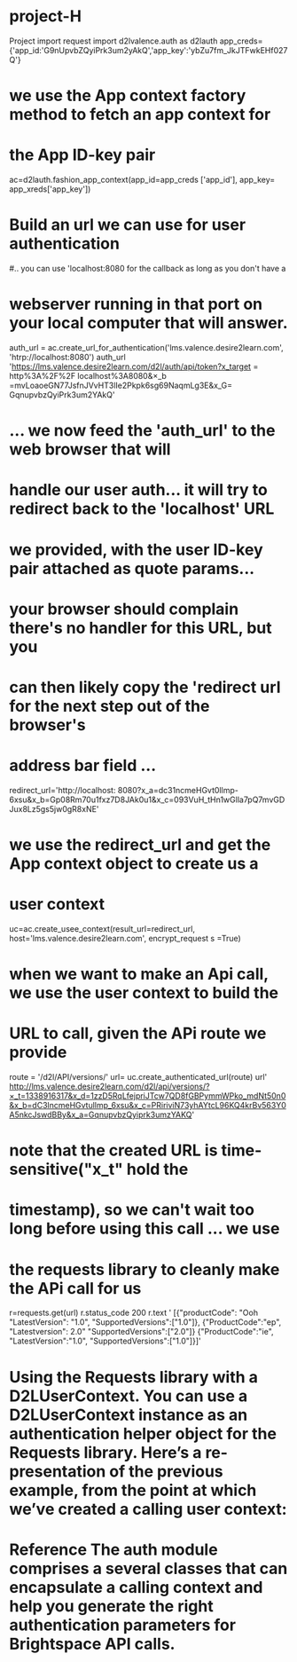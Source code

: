 # project-H
Project 
import request
import d2lvalence.auth as d2lauth
app_creds={'app_id:'G9nUpvbZQyiPrk3um2yAkQ','app_key':'ybZu7fm_JkJTFwkEHf027Q'}

# we use the App context factory method to fetch an app context for
# the App ID-key pair
ac=d2lauth.fashion_app_context(app_id=app_creds ['app_id'], app_key= app_xreds['app_key'])

# Build an url we can use for user authentication 
#.. you can use 'localhost:8080 for the callback as long as you don't have a 
# webserver running in that port on your local computer that will answer.
auth_url = ac.create_url_for_authentication('lms.valence.desire2learn.com', 'htrp://localhost:8080')
auth_url 'https://lms.valence.desire2learn.com/d2l/auth/api/token?x_target = http%3A%2F%2F localhost%3A8080&×_b =mvLoaoeGN77JsfnJVvHT3lIe2Pkpk6sg69NaqmLg3E&x_G= GqnupvbzQyiPrk3um2YAkQ'
# ... we now feed the 'auth_url' to the web browser that will 
#  handle our user auth... it will try to redirect back to the 'localhost' URL
# we provided, with the user ID-key pair attached as quote params...
 # your browser should complain there's no handler for this URL, but you
 # can then likely copy the 'redirect url for the next step out of the browser's
 # address bar field ...
 redirect_url='http://localhost: 8080?x_a=dc31ncmeHGvt0llmp-6xsu&x_b=Gp08Rm70u1fxz7D8JAk0u1&x_c=093VuH_tHn1wGlla7pQ7mvGDJux8Lz5gs5jw0gR8xNE'
 # we use the redirect_url and get the App context object to create us a
 # user context 
 uc=ac.create_usee_context(result_url=redirect_url, host='lms.valence.desire2learn.com', encrypt_request s =True)
 # when we want to make an Api call, we use the user context to build the
 # URL to call, given the APi route we provide
 route = '/d2l/API/versions/'
 url= uc.create_authenticated_url(route)
 url' http://lms.valence.desire2learn.com/d2l/api/versions/?×_t=1338916317&x_d=1zzD5RqLfejpriJTcw7QD8fGBPymmWPko_mdNt50n0&x_b=dC3lncmeHGvtullmp_6xsu&x_c=PRiriviN73yhAYtcL96KQ4krBv563Y0A5nkcJswdBBy&x_a=GqnupvbzQyiprk3umzYAKQ'
 # note that the created URL is time-sensitive("x_t" hold the
 # timestamp), so we can't wait too long before using this call ... we use
 # the requests library to cleanly make the APi call for us
 r=requests.get(url)
 r.status_code
 200
 r.text
 ' [{"productCode": "Ooh
 "LatestVersion": "1.0",
 "SupportedVersions":["1.0"]},
 {"ProductCode":"ep",
 "Latestversion": 2.0"
 "SupportedVersions":["2.0"]}
 {"ProductCode":"ie",
 "LatestVersion":"1.0",
 "SupportedVersions":["1.0"]}]'
 >>>
 
 # Using the Requests library with a D2LUserContext. You can use a D2LUserContext instance as an authentication helper object for the Requests library. Here’s a re-presentation of the previous example, from the point at which we’ve created a calling user context:
 
 # Reference The auth module comprises a several classes that can encapsulate a calling context and help you generate the right authentication parameters for Brightspace API calls.
